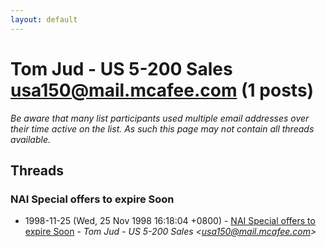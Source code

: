 ```yaml
---
layout: default
---
```


# Tom Jud - US 5-200 Sales <usa150@mail.mcafee.com> (1 posts)

_Be aware that many list participants used multiple email addresses over their time active on the list. As such this page may not contain all threads available._

## Threads

### NAI Special offers to expire Soon
+ 1998-11-25 (Wed, 25 Nov 1998 16:18:04 +0800) - [NAI Special offers to expire Soon](/archive/1998/11/4dc6d90dfcf49ec8d325558d29a0bfc83d885e01eacad8e72b2de7b0e7bf2698) - _Tom Jud - US 5-200 Sales \<usa150@mail.mcafee.com\>_

